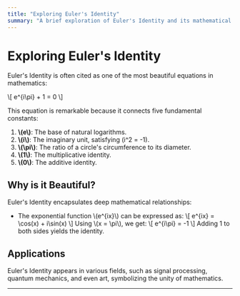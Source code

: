 ```yaml
---
title: "Exploring Euler's Identity"
summary: "A brief exploration of Euler's Identity and its mathematical elegance."
---
```


# Exploring Euler's Identity

Euler's Identity is often cited as one of the most beautiful equations in mathematics:

\\[
e^{i\\pi} + 1 = 0
\\]

This equation is remarkable because it connects five fundamental constants:

1. **\\(e\\)**: The base of natural logarithms.
2. **\\(i\\)**: The imaginary unit, satisfying \(i^2 = -1\).
3. **\\(\\pi\\)**: The ratio of a circle's circumference to its diameter.
4. **\\(1\\)**: The multiplicative identity.
5. **\\(0\\)**: The additive identity.

## Why is it Beautiful?

Euler's Identity encapsulates deep mathematical relationships:

- The exponential function \\(e^{ix}\\) can be expressed as:
  \\[
  e^{ix} = \\cos(x) + i\\sin(x)
  \\]
  Using \\(x = \\pi\\), we get:
  \\[
  e^{i\\pi} = -1
  \\]
  Adding 1 to both sides yields the identity.

## Applications

Euler's Identity appears in various fields, such as signal processing, quantum mechanics, and even art, symbolizing the unity of mathematics.

---
